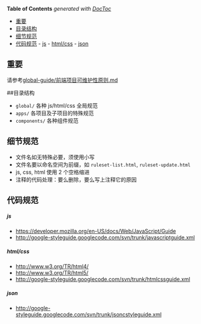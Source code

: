 <!-- START doctoc generated TOC please keep comment here to allow auto update -->
<!-- DON'T EDIT THIS SECTION, INSTEAD RE-RUN doctoc TO UPDATE -->
**Table of Contents**  *generated with [DocToc](http://doctoc.herokuapp.com/)*

- [重要](#重要)
- [目录结构](#目录结构)
- [细节规范](#细节规范)
- [代码规范](#代码规范)
      - [js](#js)
      - [html/css](#htmlcss)
      - [json](#json)

<!-- END doctoc generated TOC please keep comment here to allow auto update -->


## 重要
请参考[global-guide/前端项目可维护性原则.md](global-guide/前端项目可维护性原则.md)

##目录结构

 - `global/` 各种 js/html/css 全局规范
 - `apps/` 各项目及子项目的特殊规范
 - `components/` 各种组件规范

## 细节规范
  - 文件名如无特殊必要，须使用小写
  - 文件名要以命名空间为前缀，如 `ruleset-list.html`, `ruleset-update.html`
  - js, css, html 使用 2 个空格缩进
  - 注释的代码处理：要么删除，要么写上注释它的原因


## 代码规范

##### js
- https://developer.mozilla.org/en-US/docs/Web/JavaScript/Guide
- http://google-styleguide.googlecode.com/svn/trunk/javascriptguide.xml

##### html/css
- http://www.w3.org/TR/html4/
- http://www.w3.org/TR/html5/
- http://google-styleguide.googlecode.com/svn/trunk/htmlcssguide.xml

##### json
- http://google-styleguide.googlecode.com/svn/trunk/jsoncstyleguide.xml